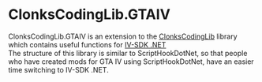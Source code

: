 # ClonksCodingLib.GTAIV
 ClonksCodingLib.GTAIV is an extension to the [ClonksCodingLib](https://github.com/ClonkAndre/ClonksCodingLib) library which contains useful functions for [IV-SDK .NET](https://github.com/ClonkAndre/IV-SDK-DotNet)  
 The structure of this library is similar to ScriptHookDotNet, so that people who have created mods for GTA IV using ScriptHookDotNet, have an easier time switching to IV-SDK .NET.
